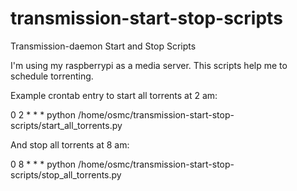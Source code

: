 # transmission-start-stop-scripts
Transmission-daemon Start and Stop Scripts

I'm using my raspberrypi as a media server. This scripts help me to schedule torrenting.

Example crontab entry to start all torrents at 2 am:

0 2 * * * python /home/osmc/transmission-start-stop-scripts/start_all_torrents.py

And stop all torrents at 8 am:

0 8 * * * python /home/osmc/transmission-start-stop-scripts/stop_all_torrents.py
